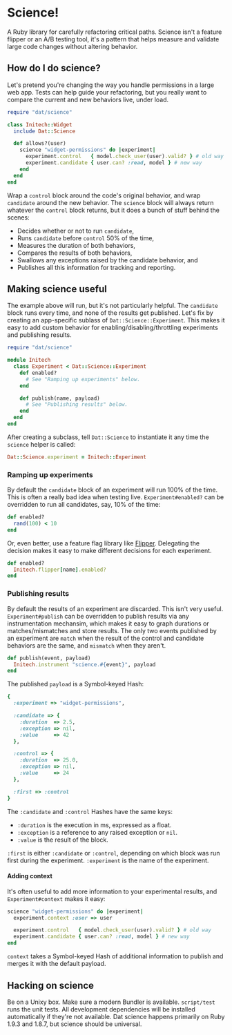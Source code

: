 # Science!

A Ruby library for carefully refactoring critical paths. Science isn't a feature
flipper or an A/B testing tool, it's a pattern that helps measure and validate
large code changes without altering behavior.

## How do I do science?

Let's pretend you're changing the way you handle permissions in a large web app.
Tests can help guide your refactoring, but you really want to compare the
current and new behaviors live, under load.

```ruby
require "dat/science"

class Initech::Widget
  include Dat::Science

  def allows?(user)
    science "widget-permissions" do |experiment|
      experiment.control   { model.check_user(user).valid? } # old way
      experiment.candidate { user.can? :read, model } # new way
    end
  end
end
```

Wrap a `control` block around the code's original behavior, and wrap `candidate`
around the new behavior. The `science` block will always return whatever the
`control` block returns, but it does a bunch of stuff behind the scenes:

* Decides whether or not to run `candidate`,
* Runs `candidate` before `control` 50% of the time,
* Measures the duration of both behaviors,
* Compares the results of both behaviors,
* Swallows any exceptions raised by the candidate behavior, and
* Publishes all this information for tracking and reporting.

## Making science useful

The example above will run, but it's not particularly helpful. The
`candidate` block runs every time, and none of the results get
published. Let's fix by creating an app-specific sublass of
`Dat::Science::Experiment`. This makes it easy to add custom behavior
for enabling/disabling/throttling experiments and publishing results.

```ruby
require "dat/science"

module Initech
  class Experiment < Dat::Science::Experiment
    def enabled?
      # See "Ramping up experiments" below.
    end

    def publish(name, payload)
      # See "Publishing results" below.
    end
  end
end
```

After creating a subclass, tell `Dat::Science` to instantiate it any time the
`science` helper is called:

```ruby
Dat::Science.experiment = Initech::Experiment
```

### Ramping up experiments

By default the `candidate` block of an experiment will run 100% of the time.
This is often a really bad idea when testing live. `Experiment#enabled?` can be
overridden to run all candidates, say, 10% of the time:

```ruby
def enabled?
  rand(100) < 10
end
```

Or, even better, use a feature flag library like [Flipper][]. Delegating the
decision makes it easy to make different decisions for each experiment.

[Flipper]: https://github.com/jnunemaker/flipper

```ruby
def enabled?
  Initech.flipper[name].enabled?
end
```

### Publishing results

By default the results of an experiment are discarded. This isn't very useful.
`Experiment#publish` can be overridden to publish results via any
instrumentation mechansim, which makes it easy to graph durations or
matches/mismatches and store results. The only two events published by an
experiment are `match` when the result of the control and candidate behaviors
are the same, and `mismatch` when they aren't.

```ruby
def publish(event, payload)
  Initech.instrument "science.#{event}", payload
end
```

The published `payload` is a Symbol-keyed Hash:

```ruby
{
  :experiment => "widget-permissions",

  :candidate => {
    :duration  => 2.5,
    :exception => nil,
    :value     => 42
  },

  :control => {
    :duration  => 25.0,
    :exception => nil,
    :value     => 24
  },

  :first => :control
}
```

The `:candidate` and `:control` Hashes have the same keys:

* `:duration` is the execution in ms, expressed as a float.
* `:exception` is a reference to any raised exception or `nil`.
* `:value` is the result of the block.

`:first` is either `:candidate` or `:control`, depending on which block was run
first during the experiment. `:experiment` is the name of the experiment.

#### Adding context

It's often useful to add more information to your experimental results, and
`Experiment#context` makes it easy:

```ruby
science "widget-permissions" do |experiment|
  experiment.context :user => user

  experiment.control   { model.check_user(user).valid? } # old way
  experiment.candidate { user.can? :read, model } # new way
end
```

`context` takes a Symbol-keyed Hash of additional information to
publish and merges it with the default payload.

## Hacking on science

Be on a Unixy box. Make sure a modern Bundler is available.
`script/test` runs the unit tests. All development dependencies will
be installed automatically if they're not available. Dat science
happens primarily on Ruby 1.9.3 and 1.8.7, but science should be
universal.
